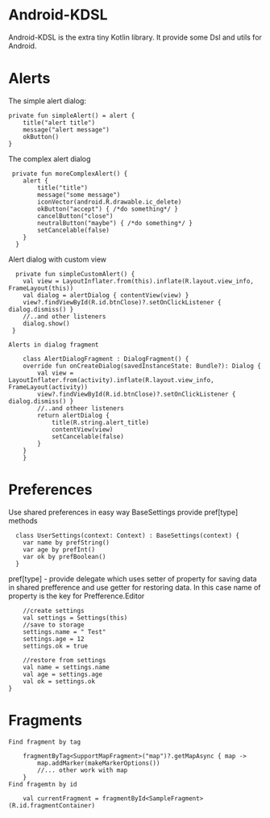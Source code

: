 # Android-KDSL
Android-KDSL is the extra tiny Kotlin library. It provide some Dsl and utils for Android. 
# Alerts

The simple alert dialog: 
  
    private fun simpleAlert() = alert {
        title("alert title")
        message("alert message")
        okButton()
    }
 The complex alert dialog
 
     private fun moreComplexAlert() {
        alert {
            title("title")
            message("some message")
            iconVector(android.R.drawable.ic_delete)
            okButton("accept") { /*do something*/ }
            cancelButton("close")
            neutralButton("maybe") { /*do something*/ }
            setCancelable(false)
        }
      }
  Alert dialog with custom view
  
      private fun simpleCustomAlert() {
        val view = LayoutInflater.from(this).inflate(R.layout.view_info, FrameLayout(this))
        val dialog = alertDialog { contentView(view) }
        view?.findViewById(R.id.btnClose)?.setOnClickListener { dialog.dismiss() }
        //..and other listeners
        dialog.show()
     }
    
    Alerts in dialog fragment
    
        class AlertDialogFragment : DialogFragment() {
        override fun onCreateDialog(savedInstanceState: Bundle?): Dialog {
            val view = LayoutInflater.from(activity).inflate(R.layout.view_info, FrameLayout(activity))
            view?.findViewById(R.id.btnClose)?.setOnClickListener { dialog.dismiss() }
            //..and otheer listeners
            return alertDialog {
                title(R.string.alert_title)
                contentView(view)
                setCancelable(false)
            }
        }
        }
 # Preferences
 Use shared preferences in easy way
 BaseSettings provide pref[type] methods
 
      class UserSettings(context: Context) : BaseSettings(context) {
        var name by prefString()
        var age by prefInt()
        var ok by prefBoolean()
      }

pref[type] - provide delegate which uses setter of property for saving data in shared prefference and use getter for restoring data. In this case name of property is the key for Prefference.Editor

        //create settings
        val settings = Settings(this)
        //save to storage
        settings.name = " Test"
        settings.age = 12
        settings.ok = true

        //restore from settings
        val name = settings.name
        val age = settings.age
        val ok = settings.ok
    }
       
 # Fragments
    Find fragment by tag
    
        fragmentByTag<SupportMapFragment>("map")?.getMapAsync { map ->
            map.addMarker(makeMarkerOptions())
            //... other work with map
        }
    Find fragemtn by id
    
        val currentFragment = fragmentById<SampleFragment>(R.id.fragmentContainer)

